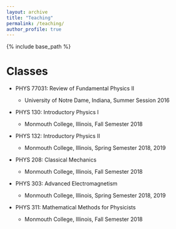 ```yaml
---
layout: archive
title: "Teaching"
permalink: /teaching/
author_profile: true
---
```


{% include base_path %}

Classes
======

* PHYS 77031: Review of Fundamental Physics II 
    * University of Notre Dame, Indiana, Summer Session 2016

* PHYS 130: Introductory Physics I 
    * Monmouth College, Illinois, Fall Semester 2018

* PHYS 132: Introductory Physics II 
    * Monmouth College, Illinois, Spring Semester 2018, 2019

* PHYS 208: Classical Mechanics 
    * Monmouth College, Illinois, Fall Semester 2018

* PHYS 303: Advanced Electromagnetism 
    * Monmouth College, Illinois, Spring Semester 2018, 2019

* PHYS 311: Mathematical Methods for Physicists 
    * Monmouth College, Illinois, Fall Semester 2018







<!-- {% include base_path %}

{% for post in site.teaching reversed %}
  {% include archive-single.html %}
{% endfor %} -->